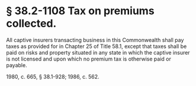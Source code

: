 # § 38.2-1108 Tax on premiums collected.

<p>All captive insurers transacting business in this Commonwealth shall pay taxes as provided for in Chapter 25 of Title 58.1, except that taxes shall be paid on risks and property situated in any state in which the captive insurer is not licensed and upon which no premium tax is otherwise paid or payable.</p><p>1980, c. 665, § 38.1-928; 1986, c. 562.</p>